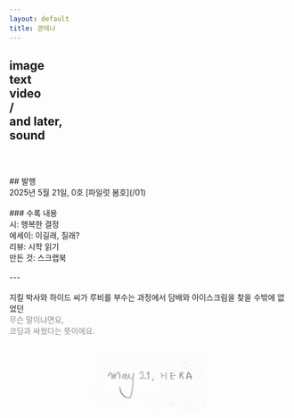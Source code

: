 ```yaml
---
layout: default
title: 콘테나
---
```


image<br>
text<br>
video<br>
 /<br>
and later,<br>
sound<br>
<br>
---
<br>
## 발행<br>
2025년 5월 21일, 0호 [파일럿 봄호](/01)<br>
<br>
### 수록 내용<br>
시: 행복한 결정<br>
에세이: 이길래, 질래?<br>
리뷰: 시학 읽기<br>
만든 것: 스크랩북<br>
<br>
---<br>
<br>
지킬 박사와 하이드 씨가 루비를 부수는 과정에서 담배와 아이스크림을 찾을 수밖에 없었던<br>
<font color="#8e8e8e">무슨 말이냐면요,<br>
코딩과 싸웠다는 뜻이에요.</font>
<br>
<img src="/images/may21-hera.png" alt="may 21, hera" style="height: 100px; display: block; margin: 2rem auto 0;">
<br>
